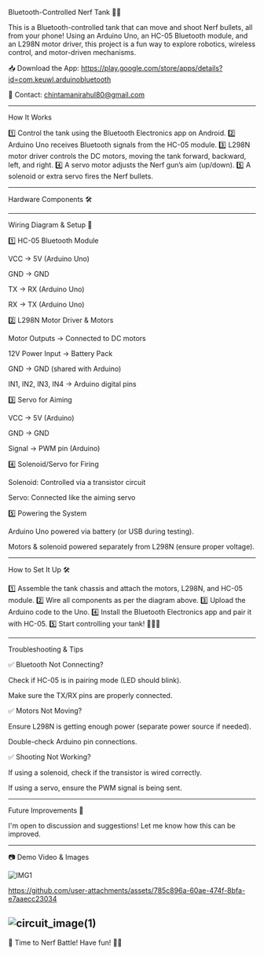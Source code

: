 
Bluetooth-Controlled Nerf Tank 🚀🔫

This is a Bluetooth-controlled tank that can move and shoot Nerf bullets, all from your phone! Using an Arduino Uno, an HC-05 Bluetooth module, and an L298N motor driver, this project is a fun way to explore robotics, wireless control, and motor-driven mechanisms.

📥 Download the App: https://play.google.com/store/apps/details?id=com.keuwl.arduinobluetooth

📧 Contact: chintamanirahul80@gmail.com


---

How It Works

1️⃣ Control the tank using the Bluetooth Electronics app on Android.
2️⃣ Arduino Uno receives Bluetooth signals from the HC-05 module.
3️⃣ L298N motor driver controls the DC motors, moving the tank forward, backward, left, and right.
4️⃣ A servo motor adjusts the Nerf gun’s aim (up/down).
5️⃣ A solenoid or extra servo fires the Nerf bullets.


---

Hardware Components 🛠


---

Wiring Diagram & Setup 📝

1️⃣ HC-05 Bluetooth Module

VCC → 5V (Arduino Uno)

GND → GND

TX → RX (Arduino Uno)

RX → TX (Arduino Uno)


2️⃣ L298N Motor Driver & Motors

Motor Outputs → Connected to DC motors

12V Power Input → Battery Pack

GND → GND (shared with Arduino)

IN1, IN2, IN3, IN4 → Arduino digital pins


3️⃣ Servo for Aiming

VCC → 5V (Arduino)

GND → GND

Signal → PWM pin (Arduino)


4️⃣ Solenoid/Servo for Firing

Solenoid: Controlled via a transistor circuit

Servo: Connected like the aiming servo


5️⃣ Powering the System

Arduino Uno powered via battery (or USB during testing).

Motors & solenoid powered separately from L298N (ensure proper voltage).



---

How to Set It Up 🛠

1️⃣ Assemble the tank chassis and attach the motors, L298N, and HC-05 module.
2️⃣ Wire all components as per the diagram above.
3️⃣ Upload the Arduino code to the Uno.
4️⃣ Install the Bluetooth Electronics app and pair it with HC-05.
5️⃣ Start controlling your tank! 🚗💨🔫


---

Troubleshooting & Tips

✅ Bluetooth Not Connecting?

Check if HC-05 is in pairing mode (LED should blink).

Make sure the TX/RX pins are properly connected.


✅ Motors Not Moving?

Ensure L298N is getting enough power (separate power source if needed).

Double-check Arduino pin connections.


✅ Shooting Not Working?

If using a solenoid, check if the transistor is wired correctly.

If using a servo, ensure the PWM signal is being sent.



---

Future Improvements 🚀

I'm open to discussion and suggestions! Let me know how this can be improved.


---

📷 Demo Video & Images

![IMG1](https://github.com/user-attachments/assets/f955eba1-2043-4cc6-b281-e734bbfca7dc)


https://github.com/user-attachments/assets/785c896a-60ae-474f-8bfa-e7aaecc23034



![circuit_image(1)](https://github.com/user-attachments/assets/f85ec554-28e1-4136-afae-93219d9bc209)
---

🚀 Time to Nerf Battle! Have fun! 🔫🎯









